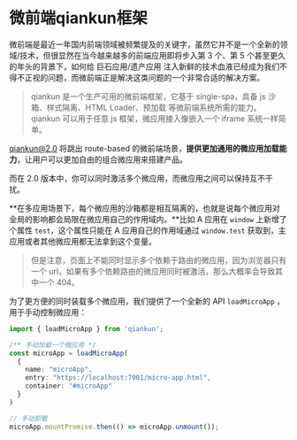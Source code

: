 # 	微前端qiankun框架

微前端是最近一年国内前端领域被频繁提及的关键字，虽然它并不是一个全新的领域/技术，但很显然在当今越来越多的前端应用即将步入第 3 个、第 5 个甚至更久的年头的背景下，如何给 巨石应用/遗产应用 注入新鲜的技术血液已经成为我们不得不正视的问题，而微前端正是解决这类问题的一个非常合适的解决方案。

> qiankun 是一个生产可用的微前端框架，它基于 single-spa，具备 js 沙箱、样式隔离、HTML Loader、预加载 等微前端系统所需的能力。qiankun 可以用于任意 js 框架，微应用接入像嵌入一个 iframe 系统一样简单。



qiankun@2.0 将跳出 route-based 的微前端场景，**提供更加通用的微应用加载能力**，让用户可以更加自由的组合微应用来搭建产品。

而在 2.0 版本中，你可以同时激活多个微应用，而微应用之间可以保持互不干扰。

**在多应用场景下，每个微应用的沙箱都是相互隔离的，也就是说每个微应用对全局的影响都会局限在微应用自己的作用域内。**比如 A 应用在 `window` 上新增了个属性 `test`，这个属性只能在 A 应用自己的作用域通过 `window.test` 获取到，主应用或者其他微应用都无法拿到这个变量。

> 但是注意，页面上不能同时显示多个依赖于路由的微应用，因为浏览器只有一个 url，如果有多个依赖路由的微应用同时被激活，那么大概率会导致其中一个 404。

为了更方便的同时装载多个微应用，我们提供了一个全新的 API `loadMicroApp` ，用于手动控制微应用：



```ts
import { loadMicroApp } from 'qiankun';

/** 手动加载一个微应用 */
const microApp = loadMicroApp(
  {
    name: "microApp",
    entry: "https://localhost:7001/micro-app.html",
    container: "#microApp"
  }
)

// 手动卸载
microApp.mountPromise.then(() => microApp.unmount());
```